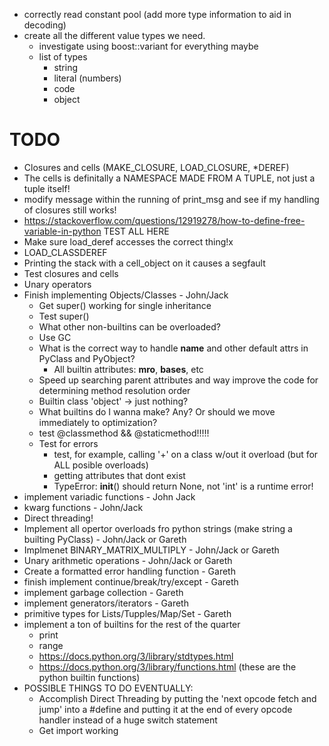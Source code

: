 
 - correctly read constant pool (add more type information to aid in decoding)
 - create all the different value types we need.
    - investigate using boost::variant for everything maybe
    - list of types
        - string
        - literal (numbers)
        - code
        - object

# TODO
 - Closures and cells (MAKE_CLOSURE, LOAD_CLOSURE, *DEREF)
 - The cells is definitally a NAMESPACE MADE FROM A TUPLE, not just a tuple itself!
 - modify message within the running of print_msg and see if my handling of closures still works!
 - https://stackoverflow.com/questions/12919278/how-to-define-free-variable-in-python TEST ALL HERE
 - Make sure load_deref accesses the correct thing!x
 - LOAD_CLASSDEREF
 - Printing the stack with a cell_object on it causes a segfault
 - Test closures and cells
 - Unary operators
 - Finish implementing Objects/Classes - John/Jack
    - Get super() working for single inheritance
    - Test super()
    - What other non-builtins can be overloaded?
    - Use GC
    - What is the correct way to handle __name__ and other default attrs in PyClass and PyObject?
        - All builtin attributes: __mro__, __bases__, etc
    - Speed up searching parent attributes and way improve the code for determining method resolution order
    - Builtin class 'object' -> just nothing?
    - What builtins do I wanna make? Any? Or should we move immediately to optimization?
    - test @classmethod &&  @staticmethod!!!!!
    - Test for errors
        - test, for example, calling '+' on a class w/out it overload (but for ALL posible overloads)
        - getting attributes that dont exist
        - TypeError: __init__() should return None, not 'int' is a runtime error!
 - implement variadic functions - John Jack
 - kwarg functions - John/Jack
 - Direct threading!
 - Implement all opertor overloads fro python strings (make string a builting PyClass) - John/Jack or Gareth
 - Implmenet BINARY_MATRIX_MULTIPLY - John/Jack or Gareth
 - Unary arithmetic operations - John/Jack or Gareth
 - Create a formatted error handling function - Gareth
- finish implement continue/break/try/except - Gareth
 - implement garbage collection - Gareth
 - implement generators/iterators - Gareth
 - primitive types for Lists/Tupples/Map/Set - Gareth
 - implement a ton of builtins for the rest of the quarter
    - print 
    - range
    - https://docs.python.org/3/library/stdtypes.html
    - https://docs.python.org/3/library/functions.html (these are the python builtin functions)
- POSSIBLE THINGS TO DO EVENTUALLY:
    - Accomplish Direct Threading by putting the 'next opcode fetch and jump' into a #define and
      putting it at the end of every opcode handler instead of a huge switch statement
    - Get import working